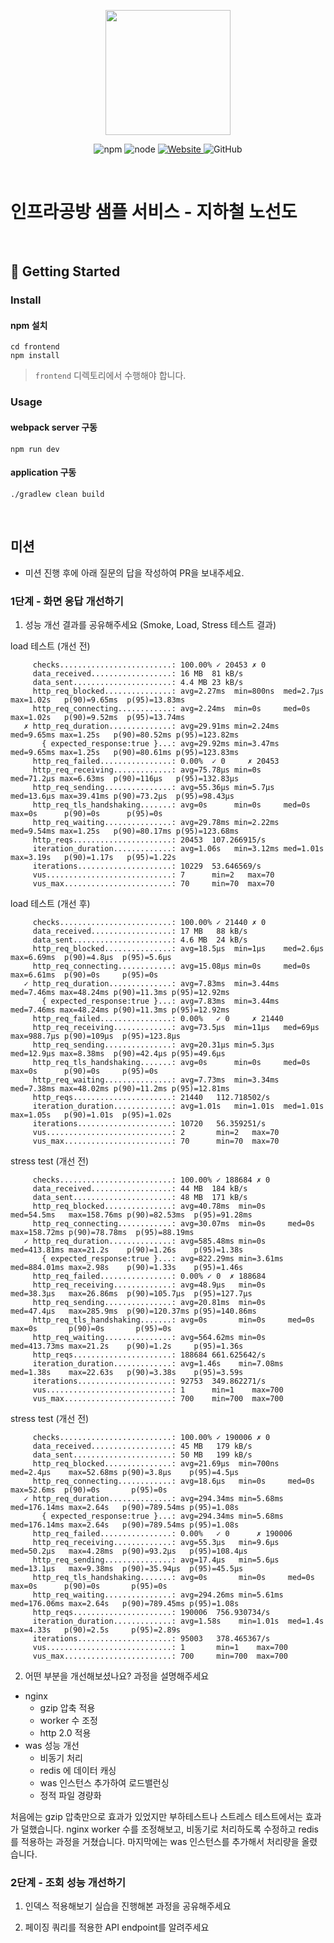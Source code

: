 <p align="center">
    <img width="200px;" src="https://raw.githubusercontent.com/woowacourse/atdd-subway-admin-frontend/master/images/main_logo.png"/>
</p>
<p align="center">
  <img alt="npm" src="https://img.shields.io/badge/npm-%3E%3D%205.5.0-blue">
  <img alt="node" src="https://img.shields.io/badge/node-%3E%3D%209.3.0-blue">
  <a href="https://edu.nextstep.camp/c/R89PYi5H" alt="nextstep atdd">
    <img alt="Website" src="https://img.shields.io/website?url=https%3A%2F%2Fedu.nextstep.camp%2Fc%2FR89PYi5H">
  </a>
  <img alt="GitHub" src="https://img.shields.io/github/license/next-step/atdd-subway-service">
</p>

<br>

# 인프라공방 샘플 서비스 - 지하철 노선도

<br>

## 🚀 Getting Started

### Install
#### npm 설치
```
cd frontend
npm install
```
> `frontend` 디렉토리에서 수행해야 합니다.

### Usage
#### webpack server 구동
```
npm run dev
```
#### application 구동
```
./gradlew clean build
```
<br>

## 미션

* 미션 진행 후에 아래 질문의 답을 작성하여 PR을 보내주세요.

### 1단계 - 화면 응답 개선하기
1. 성능 개선 결과를 공유해주세요 (Smoke, Load, Stress 테스트 결과)

load 테스트 (개선 전)

```shell
     checks.........................: 100.00% ✓ 20453 ✗ 0
     data_received..................: 16 MB  81 kB/s
     data_sent......................: 4.4 MB 23 kB/s
     http_req_blocked...............: avg=2.27ms  min=800ns  med=2.7µs  max=1.02s   p(90)=9.65ms  p(95)=13.83ms
     http_req_connecting............: avg=2.24ms  min=0s     med=0s     max=1.02s   p(90)=9.52ms  p(95)=13.74ms
   ✗ http_req_duration..............: avg=29.91ms min=2.24ms med=9.65ms max=1.25s   p(90)=80.52ms p(95)=123.82ms
       { expected_response:true }...: avg=29.92ms min=3.47ms med=9.65ms max=1.25s   p(90)=80.61ms p(95)=123.83ms
     http_req_failed................: 0.00%  ✓ 0     ✗ 20453
     http_req_receiving.............: avg=75.78µs min=0s     med=71.2µs max=6.63ms  p(90)=116µs   p(95)=132.83µs
     http_req_sending...............: avg=55.36µs min=5.7µs  med=13.6µs max=39.41ms p(90)=73.2µs  p(95)=98.43µs
     http_req_tls_handshaking.......: avg=0s      min=0s     med=0s     max=0s      p(90)=0s      p(95)=0s
     http_req_waiting...............: avg=29.78ms min=2.22ms med=9.54ms max=1.25s   p(90)=80.17ms p(95)=123.68ms
     http_reqs......................: 20453  107.266915/s
     iteration_duration.............: avg=1.06s   min=3.12ms med=1.01s  max=3.19s   p(90)=1.17s   p(95)=1.22s
     iterations.....................: 10229  53.646569/s
     vus............................: 7      min=2   max=70
     vus_max........................: 70     min=70  max=70
```

load 테스트 (개선 후)

```shell
     checks.........................: 100.00% ✓ 21440 ✗ 0
     data_received..................: 17 MB   88 kB/s
     data_sent......................: 4.6 MB  24 kB/s
     http_req_blocked...............: avg=18.5µs  min=1µs    med=2.6µs  max=6.69ms  p(90)=4.8µs  p(95)=5.6µs
     http_req_connecting............: avg=15.08µs min=0s     med=0s     max=6.61ms  p(90)=0s     p(95)=0s
   ✓ http_req_duration..............: avg=7.83ms  min=3.44ms med=7.46ms max=48.24ms p(90)=11.3ms p(95)=12.92ms
       { expected_response:true }...: avg=7.83ms  min=3.44ms med=7.46ms max=48.24ms p(90)=11.3ms p(95)=12.92ms
     http_req_failed................: 0.00%   ✓ 0     ✗ 21440
     http_req_receiving.............: avg=73.5µs  min=11µs   med=69µs   max=988.7µs p(90)=109µs  p(95)=123.8µs
     http_req_sending...............: avg=20.31µs min=5.3µs  med=12.9µs max=8.38ms  p(90)=42.4µs p(95)=49.6µs
     http_req_tls_handshaking.......: avg=0s      min=0s     med=0s     max=0s      p(90)=0s     p(95)=0s
     http_req_waiting...............: avg=7.73ms  min=3.34ms med=7.38ms max=48.02ms p(90)=11.2ms p(95)=12.81ms
     http_reqs......................: 21440   112.718502/s
     iteration_duration.............: avg=1.01s   min=1.01s  med=1.01s  max=1.05s   p(90)=1.01s  p(95)=1.02s
     iterations.....................: 10720   56.359251/s
     vus............................: 2       min=2   max=70
     vus_max........................: 70      min=70  max=70
```

stress test (개선 전)

```shell
     checks.........................: 100.00% ✓ 188684 ✗ 0
     data_received..................: 44 MB  184 kB/s
     data_sent......................: 48 MB  171 kB/s
     http_req_blocked...............: avg=40.78ms  min=0s     med=54.5ms   max=158.76ms p(90)=82.53ms  p(95)=91.28ms
     http_req_connecting............: avg=30.07ms  min=0s     med=0s       max=158.72ms p(90)=78.78ms  p(95)=88.19ms
   ✓ http_req_duration..............: avg=585.48ms min=0s     med=413.81ms max=21.2s    p(90)=1.26s    p(95)=1.38s
       { expected_response:true }...: avg=822.29ms min=3.61ms med=884.01ms max=2.98s    p(90)=1.33s    p(95)=1.46s
     http_req_failed................: 0.00% ✓ 0  ✗ 188684
     http_req_receiving.............: avg=48.9µs   min=0s     med=38.3µs   max=26.86ms  p(90)=105.7µs  p(95)=127.7µs
     http_req_sending...............: avg=20.81ms  min=0s     med=47.4µs   max=285.9ms  p(90)=120.37ms p(95)=140.86ms
     http_req_tls_handshaking.......: avg=0s       min=0s     med=0s       max=0s       p(90)=0s       p(95)=0s
     http_req_waiting...............: avg=564.62ms min=0s     med=413.73ms max=21.2s    p(90)=1.2s     p(95)=1.36s
     http_reqs......................: 188684 661.625642/s
     iteration_duration.............: avg=1.46s    min=7.08ms med=1.38s    max=22.63s   p(90)=3.38s    p(95)=3.59s
     iterations.....................: 92753  349.862271/s
     vus............................: 1      min=1    max=700
     vus_max........................: 700    min=700  max=700
```

stress test (개선 전)

```shell
     checks.........................: 100.00% ✓ 190006 ✗ 0
     data_received..................: 45 MB   179 kB/s
     data_sent......................: 50 MB   199 kB/s
     http_req_blocked...............: avg=21.69µs  min=700ns  med=2.4µs    max=52.68ms p(90)=3.8µs    p(95)=4.5µs
     http_req_connecting............: avg=18.6µs   min=0s     med=0s       max=52.6ms  p(90)=0s       p(95)=0s
   ✓ http_req_duration..............: avg=294.34ms min=5.68ms med=176.14ms max=2.64s   p(90)=789.54ms p(95)=1.08s
       { expected_response:true }...: avg=294.34ms min=5.68ms med=176.14ms max=2.64s   p(90)=789.54ms p(95)=1.08s
     http_req_failed................: 0.00%   ✓ 0      ✗ 190006
     http_req_receiving.............: avg=55.3µs   min=9.6µs  med=50.2µs   max=4.28ms  p(90)=93.2µs   p(95)=108.4µs
     http_req_sending...............: avg=17.4µs   min=5.6µs  med=13.1µs   max=9.38ms  p(90)=35.94µs  p(95)=45.5µs
     http_req_tls_handshaking.......: avg=0s       min=0s     med=0s       max=0s      p(90)=0s       p(95)=0s
     http_req_waiting...............: avg=294.26ms min=5.61ms med=176.06ms max=2.64s   p(90)=789.45ms p(95)=1.08s
     http_reqs......................: 190006  756.930734/s
     iteration_duration.............: avg=1.58s    min=1.01s  med=1.4s     max=4.33s   p(90)=2.5s     p(95)=2.89s
     iterations.....................: 95003   378.465367/s
     vus............................: 1       min=1    max=700
     vus_max........................: 700     min=700  max=700
```

2. 어떤 부분을 개선해보셨나요? 과정을 설명해주세요
* nginx
  * gzip 압축 적용
  * worker 수 조정
  * http 2.0 적용
* was 성능 개선
  * 비동기 처리
  * redis 에 데이터 캐싱
  * was 인스턴스 추가하여 로드밸런싱
  * 정적 파일 경량화

처음에는 gzip 압축만으로 효과가 있었지만 부하테스트나 스트레스 테스트에서는 효과가 덜했습니다.
nginx worker 수를 조정해보고, 비동기로 처리하도록 수정하고 redis 를 적용하는 과정을 거쳤습니다.
마지막에는 was 인스턴스를 추가해서 처리량을 올렸습니다.

### 2단계 - 조회 성능 개선하기
1. 인덱스 적용해보기 실습을 진행해본 과정을 공유해주세요

2. 페이징 쿼리를 적용한 API endpoint를 알려주세요

